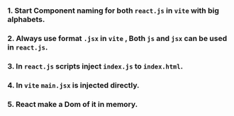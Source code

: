 ### 1. Start Component naming for both ``react.js`` in ``vite`` with big alphabets.
### 2. Always use format ``.jsx`` in ``vite`` , Both ``js`` and ``jsx`` can be used in ``react.js``.
### 3. In ``react.js`` scripts inject ``index.js`` to ``index.html``.
### 4. In ``vite`` ``main.jsx`` is injected directly.
### 5. React make a Dom of it in memory.
